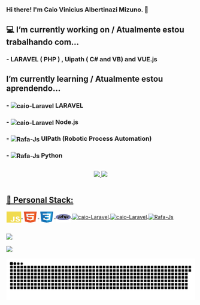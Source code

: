 ### Hi there! I'm Caio Vinicius Albertinazi Mizuno.  👋



## 💻 I’m currently working on / Atualmente estou trabalhando com...
### - LARAVEL ( PHP ) , Uipath ( C# and VB) and VUE.js

## I’m currently learning / Atualmente estou aprendendo...
### - <img align="center" alt="caio-Laravel" height="20" width="20" src="https://laravel.com/img/logomark.min.svg"> LARAVEL
### - <img align="center" alt="caio-Laravel" height="20" width="20" src="https://seeklogo.com/images/N/nodejs-logo-FBE122E377-seeklogo.com.png"> Node.js
### - <img align="center" alt="Rafa-Js" height="40" width="40" src="https://encrypted-tbn0.gstatic.com/images?q=tbn:ANd9GcSEJEQBlFlKVOBiPQ77MEyKDLD0b6za-pr49A&usqp=CAU"> UIPath (Robotic Process Automation)
### - <img align="center" alt="Rafa-Js" height="40" width="40" src="https://i0.wp.com/junilearning.com/wp-content/uploads/2020/06/python-programming-language.webp?fit=1920%2C1920&ssl=1"> Python
##

<div align="center">
  <a href="https://caio-mizuno.github.io/Portifolio.io/">
  <img height="180em" src="https://github-readme-stats.vercel.app/api?username=Caio-mizuno&show_icons=true&theme=calm&include_all_commits=true&count_private=true"/>
  <img height="180em" src="https://github-readme-stats.vercel.app/api/top-langs/?username=Caio-mizuno&layout=compact&langs_count=7&theme=calm"/>
</div>

  
<div style="display: inline_block"><br>
  <h2>📌 Personal Stack:</h2>
  <img align="center" alt="Rafa-Js" height="30" width="40" 
       src="https://raw.githubusercontent.com/devicons/devicon/master/icons/javascript/javascript-plain.svg">
  <img align="center" alt="caio-HTML" height="30" width="40" 
       src="https://raw.githubusercontent.com/devicons/devicon/master/icons/html5/html5-original.svg">
  <img align="center" alt="caio-CSS" height="30" width="40" 
       src="https://raw.githubusercontent.com/devicons/devicon/master/icons/css3/css3-original.svg">
  <img align="center" alt="caio-PHP" height="30" width="40"
       src="https://raw.githubusercontent.com/devicons/devicon/master/icons/php/php-original.svg">
  <img align="center" alt="caio-Laravel" height="30" width="40" src="https://laravel.com/img/logomark.min.svg">
  <img align="center" alt="caio-Laravel" height="30" width="30" 
       src="https://upload.wikimedia.org/wikipedia/commons/thumb/0/09/Wordpress-Logo.svg/2048px-Wordpress-Logo.svg.png">
  <img align="center" alt="Rafa-Js" height="40" width="40" 
       src="https://encrypted-tbn0.gstatic.com/images?q=tbn:ANd9GcSEJEQBlFlKVOBiPQ77MEyKDLD0b6za-pr49A&usqp=CAU">
</div>
  
  
##
 
<div> 
  
  <a href="https://www.instagram.com/caio_mizuno/" target="_blank"><img src="https://img.shields.io/badge/-Instagram-%23E4405F?style=for-the-badge&logo=instagram&logoColor=white" target="_blank"></a>
  
 
  <a href="https://www.linkedin.com/in/caio-mizuno/" target="_blank"><img src="https://img.shields.io/badge/-LinkedIn-%230077B5?style=for-the-badge&logo=linkedin&logoColor=white" target="_blank"></a> 
 
  ![Snake animation](https://github.com/Caio-mizuno/Caio-mizuno/blob/output/github-contribution-grid-snake.svg)
 
</div>
